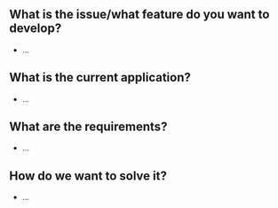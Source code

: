 ## What is the issue/what feature do you want to develop?

- ...

## What is the current application?

- ...

## What are the requirements?

- ...

## How do we want to solve it?

- ...
